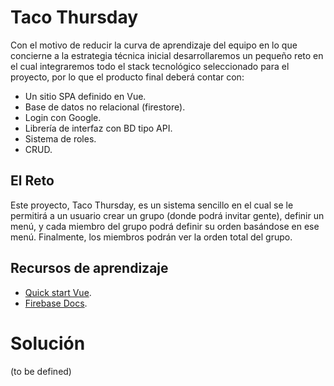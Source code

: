 # Taco Thursday

Con el motivo de reducir la curva de aprendizaje del equipo en lo que concierne a la estrategia técnica inicial desarrollaremos un pequeño reto en el cual integraremos todo el stack tecnológico seleccionado para el proyecto, por lo que el producto final deberá contar con:

- Un sitio SPA definido en Vue.
- Base de datos no relacional (firestore).
- Login con Google.
- Librería de interfaz con BD tipo API.
- Sistema de roles.
- CRUD.

## El Reto

Este proyecto, Taco Thursday, es un sistema sencillo en el cual se le permitirá a un usuario crear un grupo (donde podrá invitar gente), definir un menú, y cada miembro del grupo podrá definir su orden basándose en ese menú. Finalmente, los miembros podrán ver la orden total del grupo.

## Recursos de aprendizaje

- [Quick start Vue](https://vuejs.org/guide/quick-start.html).
- [Firebase Docs](https://firebase.google.com/docs?gclid=CjwKCAjwrfCRBhAXEiwAnkmKmUkDbTX2Kbj35hC208zKsU-A5N2m8sj4iBNz6OfahOO7VdfzsOPKoRoC2wwQAvD_BwE&gclsrc=aw.ds).

# Solución

(to be defined)
